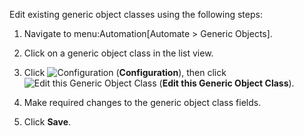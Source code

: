 Edit existing generic object classes using the following steps:

1.  Navigate to menu:Automation\[Automate \> Generic Objects\].

2.  Click on a generic object class in the list view.

3.  Click ![Configuration](../images/1847.png) (**Configuration**), then
    click ![Edit this Generic Object Class](../images/1851.png) (**Edit
    this Generic Object Class**).

4.  Make required changes to the generic object class fields.

5.  Click **Save**.
